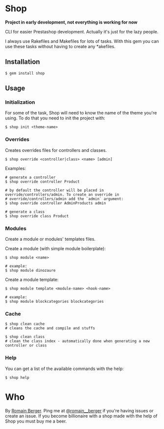 # Shop

**Project in early development, not everything is working for now**

CLI for easier Prestashop development. Actually it's just for the lazy people.

I always use Rakefiles and Makefiles for lots of tasks. With this gem you can use these tasks without having to create any *akefiles.

## Installation

    $ gem install shop

## Usage

### Initialization

For some of the task, Shop will need to know the name of the theme you're using. To do that you need to init the project with:

    $ shop init <theme-name>

### Overrides

Creates overrides files for controllers and classes.

    $ shop override <controller|class> <name> [admin]

Examples:

    # generate a controller
    $ shop override controller Product

    # by default the controller will be placed in override/controllers/admin. To create an override in
    # override/controllers/admin add the `admin` argument:
    $ shop override controller AdminProducts admin

    # generate a class
    $ shop override class Product

### Modules

Create a module or modules' templates files.

Create a module (with simple module boilerplate):

    $ shop module <name>

    # example:
    $ shop module dinozaure

Create a module template:

    $ shop module template <module-name> <hook-name>

    # example:
    $ shop module blockcategories blockcategories

### Cache

    $ shop clean cache
    # cleans the cache and compile and stuffs

    $ shop clean class
    # clean the class index - automatically done when generating a new controller or class


### Help

You can get a list of the available commands with the help:

    $ shop help

# Who

By [Romain Berger](http://romainberger.com).
Ping me at [@romain__berger](http://twitter.com/romain__berger) if you're having issues or create an issue.
If you become billionaire with a shop made with the help of Shop you must buy me a beer.
